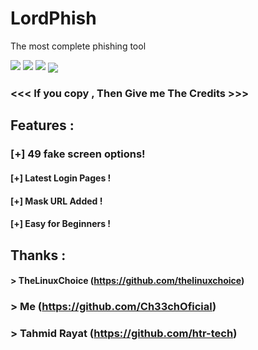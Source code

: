 # LordPhish
The most complete phishing tool

<p>
<img src="https://raw.githubusercontent.com/Ch33chOficial/LordPhish/main/img/PSX_20201221_060309.jpg">
<img src="https://img.shields.io/badge/Author-Ch33chOficial-blue">
<img src="https://img.shields.io/badge/County-Brasil-red">
<img src="https://raw.githubusercontent.com/Ch33chOficial/LordPhish/main/img/20201223_014737.jpg" align="center">



### <<< If you copy , Then Give me The Credits >>>

## Features :
### [+] 49 fake screen options!
#### [+] Latest Login Pages !
#### [+] Mask URL Added !
#### [+] Easy for Beginners !

## Thanks :
#### > TheLinuxChoice (https://github.com/thelinuxchoice)
### > Me (https://github.com/Ch33chOficial)
### > Tahmid Rayat (https://github.com/htr-tech)
